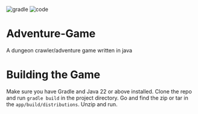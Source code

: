 ![gradle](https://github.com/Bruceli-iscool/adventure-game/actions/workflows/gradle.yml/badge.svg) ![code](https://github.com/Bruceli-iscool/adventure-game/actions/workflows/codeql.yml/badge.svg?branch=master&event=push)
# Adventure-Game
A dungeon crawler/adventure game written in java 

# Building the Game
Make sure you have Gradle and Java 22 or above installed. Clone the repo and run `gradle build` in the project directory. Go and find the zip or tar in the `app/build/distributions`. Unzip and run. 
